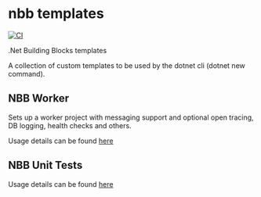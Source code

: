 # nbb templates

[![CI](https://github.com/osstotalsoft/nbb-templates/actions/workflows/ci.yml/badge.svg?branch=master)](https://github.com/osstotalsoft/nbb-templates/actions/workflows/ci.yml)

.Net Building Blocks templates

A collection of custom templates to be used by the dotnet cli (dotnet new command).

## NBB Worker
Sets up a worker project with messaging support and optional open tracing, DB logging, health checks and others.

Usage details can be found [here](src/Worker/readme.md)

## NBB Unit Tests

Usage details can be found [here](src/UnitTest/NBB.UnitTest.Template/README.md)

